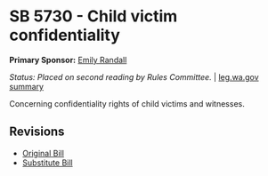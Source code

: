# SB 5730 - Child victim confidentiality
**Primary Sponsor:** [Emily Randall](/person/leg/randall_em.md)

*Status: Placed on second reading by Rules Committee.* | [leg.wa.gov summary](https://app.leg.wa.gov/billsummary?BillNumber=5730&Year=2021)

Concerning confidentiality rights of child victims and witnesses.

## Revisions
* [Original Bill](1/)
* [Substitute Bill](S/)